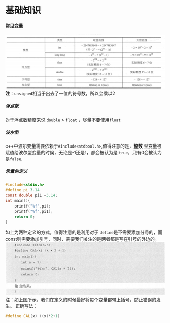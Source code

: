 # 基础知识  
#### 常见变量 
![](image/2022-03-03-15-33-34.png)  
**注**：```unsigned```相当于出去了一位的符号数，所以会乘以2  
##### 浮点数  
对于浮点数精度来说 ```double``` > ```float``` ，尽量不要使用```float```  
##### 波尔型
c++中波尔变量需要依赖于```#include<stdbool.h>```,值得注意的是，**整数** 型变量被赋值给波尔型变量的时候，无论是-1还是1，都会被认为是 ```true```，只有0会被认为是```false```.  
##### 常量的定义
``` c
#include<stdio.h>
#define pi 3.14
const double pi1 =3.14;
int main(){
    printf("%f",pi);
    printf("%f",pi1);
    return 0;
}
```
如上为两种定义的方式，值得注意的是利用对于 ```define```是不需要添加分号的，而const则需要添加引号，同时，需要我们关注的是两者都是写在引号的外边的。
![](image/2022-03-03-19-07-23.png)
注：如上图所示，我们在定义的时候最好将每个变量都带上括号，防止错误的发生。
正确写法：

```c++
#define CAL(x) ((x)*2+1)
```

##### 
